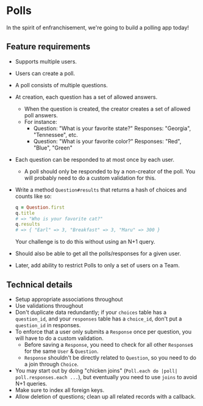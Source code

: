 # Polls

In the spirit of enfranchisement, we're going to build a polling app
today!

## Feature requirements

* Supports multiple users.
* Users can create a poll.
* A poll consists of multiple questions.
* At creation, each question has a set of allowed answers.
    * When the question is created, the creator creates a set of
      allowed poll answers.
    * For instance:
        * Question: "What is your favorite state?" Responses: "Georgia", "Tennessee", etc.
        * Question: "What is your favorite color?" Responses: "Red", "Blue", "Green"
* Each question can be responded to at most once by each user.
    * A poll should only be responded to by a non-creator of the poll. You
      will probably need to do a custom validation for this.
* Write a method `Question#results` that returns a hash of choices and
  counts like so:

  ```ruby
  q = Question.first
  q.title
  # => "Who is your favorite cat?"
  q.results
  # => { "Earl" => 3, "Breakfast" => 3, "Maru" => 300 }
  ```

  Your challenge is to do this without using an N+1 query.
* Should also be able to get all the polls/responses for a given user.
* Later, add ability to restrict Polls to only a set of users on a Team.

## Technical details

* Setup appropriate associations throughout
* Use validations throughout
* Don't duplicate data redundantly; if your `choices` table has a
  `question_id`, and your `responses` table has a `choice_id`, don't put a
  `question_id` in responses.
* To enforce that a user only submits a `Response` once per question,
  you will have to do a custom validation.
    * Before saving a `Response`, you need to check for all other
      `Response`s for the same `User` & `Question`.
    * `Response` shouldn't be directly related to `Question`, so you
      need to do a join through `Choice`.
* You may start out by doing "chicken joins" (`Poll.each do |poll|
  poll.responses.each ...`), but eventually you need to use `joins` to
  avoid N+1 queries.
* Make sure to index all foreign keys.
* Allow deletion of questions; clean up all related records with a
  callback.
